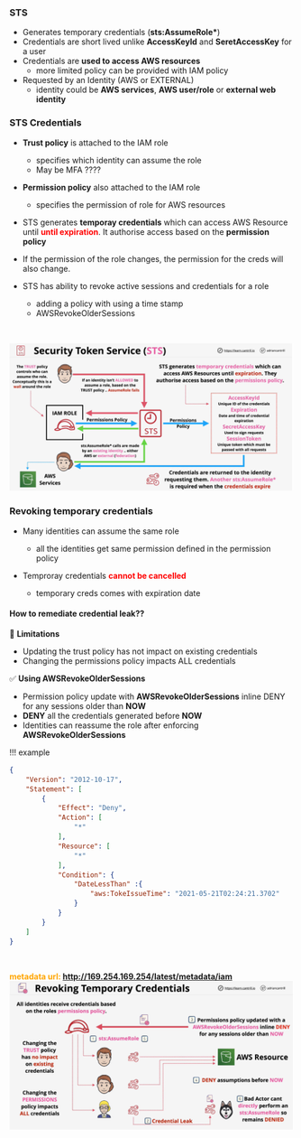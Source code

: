 ### STS
- Generates temporary credentials (**sts:AssumeRole\***)
- Credentials are short lived unlike **AccessKeyId** and **SeretAccessKey** for a user
- Credentials are **used to access AWS resources**
    - more limited policy can be provided with IAM policy
- Requested by an Identity (AWS or EXTERNAL)
    - identity could be **AWS services**, **AWS user/role** or **external web identity** 

### STS Credentials
- **Trust policy** is attached to the IAM role
    - specifies which identity can assume the role
    - May be MFA ????

- **Permission policy** also attached to the IAM role
    - specifies the permission of role for AWS resources

- STS generates **temporay credentials** which can access AWS Resource until <span style="color:red;font-weight:bold">until expiration</span>. It authorise access based on the **permission policy**

- If the permission of the role changes, the permission for the creds will also change.
- STS has ability to revoke active sessions and credentials for a role
    - adding a policy with using a time stamp
    - AWSRevokeOlderSessions

</br>

![sts](sts.png)

### Revoking temporary credentials
- Many identities can assume the same role
    - all the identities get same permission defined in the permission policy

- Temproray credentials <span style="color:red;font-weight:bold">cannot be cancelled</span>
    - temporary creds comes with expiration date

#### How to remediate credential leak??
:red_circle: **Limitations** </br>

- Updating the trust policy has not impact on existing credentials
- Changing the permissions policy impacts ALL credentials

:white_check_mark: **Using AWSRevokeOlderSessions** </br>

- Permission policy update with **AWSRevokeOlderSessions** inline DENY for any sessions older than **NOW**
- **DENY** all the credentials generated before **NOW**
- Identities can reassume the role after enforcing **AWSRevokeOlderSessions**

!!! example
```json
{
    "Version": "2012-10-17",
    "Statement": [
        {
            "Effect": "Deny",
            "Action": [
                "*"
            ],
            "Resource": [
                "*"
            ],
            "Condition": {
                "DateLessThan" :{
                    "aws:TokeIssueTime": "2021-05-21T02:24:21.3702"
                }
            }
        }
    ]
}
```
</br>

<span style="color:orange;font-weight:bold">metadata url: http://169.254.169.254/latest/metadata/iam</span>
![revoke-sts-creds](revoke-sts-creds.png)
